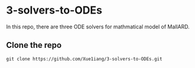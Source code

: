 # 3-solvers-to-ODEs

In this repo, there are three ODE solvers for mathmatical model of MallARD.

## Clone the repo

    git clone https://github.com/Xue1iang/3-solvers-to-ODEs.git

